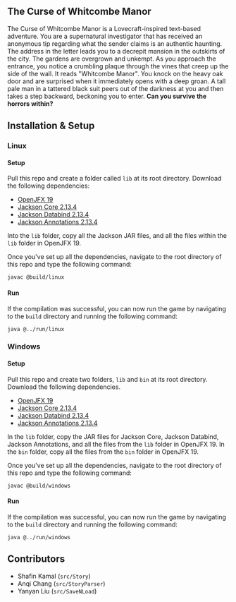## The Curse of Whitcombe Manor

The Curse of Whitcombe Manor is a Lovecraft-inspired text-based adventure. You are a supernatural investigator that has received an anonymous tip regarding what the sender claims is an authentic haunting. The address in the letter leads you to a decrepit mansion in the outskirts of the city. The gardens are overgrown and unkempt. As you approach the entrance, you notice a crumbling plaque through the vines that creep up the side of the wall. It reads "Whitcombe Manor". You knock on the heavy oak door and are surprised when it immediately opens with a deep groan. A tall pale man in a tattered black suit peers out of the darkness at you and then takes a step backward, beckoning you to enter. **Can you survive the horrors within?**

## Installation & Setup

### Linux

#### Setup

Pull this repo and create a folder called `lib` at its root directory. Download the following dependencies: 

 - [OpenJFX 19](https://download2.gluonhq.com/openjfx/19/openjfx-19_linux-x64_bin-sdk.zip)
 - [Jackson Core 2.13.4](https://jar-download.com/artifacts/com.fasterxml.jackson.core/jackson-core)
 - [Jackson Databind 2.13.4](https://jar-download.com/artifacts/com.fasterxml.jackson.core/jackson-databind)
 - [Jackson Annotations 2.13.4](https://jar-download.com/artifacts/com.fasterxml.jackson.core/jackson-annotations)

Into the `lib` folder, copy all the Jackson JAR files, and all the files within the `lib` folder in OpenJFX 19. 

Once you've set up all the dependencies, navigate to the root directory of this repo and type the following command: 

`javac @build/linux`

#### Run

If the compilation was successful, you can now run the game by navigating to the `build` directory and running the following command: 

`java @../run/linux`

### Windows

#### Setup

Pull this repo and create two folders, `lib` and `bin` at its root directory. Download the following dependencies.

 - [OpenJFX 19](https://download2.gluonhq.com/openjfx/19/openjfx-19_windows-x64_bin-sdk.zip)
 - [Jackson Core 2.13.4](https://jar-download.com/artifacts/com.fasterxml.jackson.core/jackson-core)
 - [Jackson Databind 2.13.4](https://jar-download.com/artifacts/com.fasterxml.jackson.core/jackson-databind)
 - [Jackson Annotations 2.13.4](https://jar-download.com/artifacts/com.fasterxml.jackson.core/jackson-annotations)

In the `lib` folder, copy the JAR files for Jackson Core, Jackson Databind, Jackson Annotations, and all the files from the `lib` folder in OpenJFX 19. In the `bin` folder, copy all the files from the `bin` folder in OpenJFX 19. 

Once you've set up all the dependencies, navigate to the root directory of this repo and type the following command: 

`javac @build/windows`

#### Run

If the compilation was successful, you can now run the game by navigating to the `build` directory and running the following command:

`java @../run/windows`

## Contributors

* Shafin Kamal (`src/Story`)
* Anqi Chang (`src/StoryParser`)
* Yanyan Liu (`src/SaveNLoad`)
